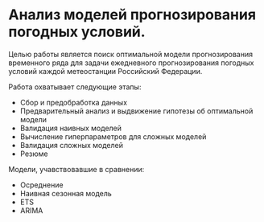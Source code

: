 # Анализ моделей прогнозирования погодных условий.

Целью работы является поиск оптимальной модели прогнозирования временного ряда для задачи ежедневного прогнозирования погодных условий каждой метеостанции Российский Федерации.

Работа охватывает следующие этапы:
- Сбор и предобработка данных
- Предварительный анализ и выдвижение гипотезы об оптимальной модели
- Валидация наивных моделей
- Вычисление гиперпараметров для сложных моделей
- Валидация сложных моделей
- Резюме

Модели, учавствовавшие в сравнении:
- Осреднение
- Наивная сезонная модель
- ETS
- ARIMA
